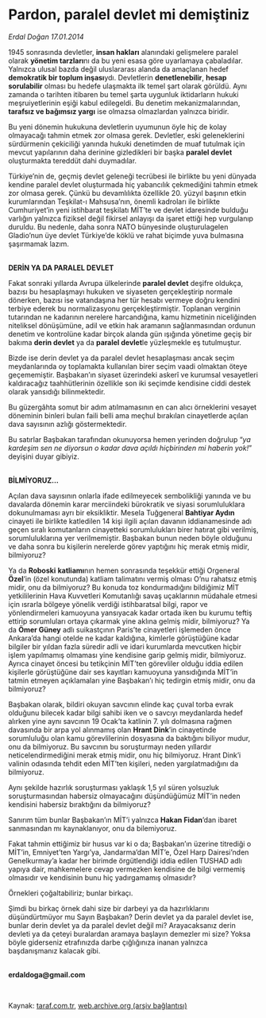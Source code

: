 # Pardon, paralel devlet mi demiştiniz

*Erdal Doğan 17.01.2014*

<div class="yazi"><p>1945 sonrasında devletler, <b>insan hakları</b> alanındaki gelişmelere paralel olarak <b>yönetim tarzları</b>nı da bu yeni esasa göre uyarlamaya çabaladılar. Yalnızca ulusal bazda değil uluslararası alanda da amaçlanan hedef <b>demokratik bir toplum inşası</b>ydı. Devletlerin <b>denetlenebilir</b>, <b>hesap sorulabilir</b> olması bu hedefe ulaşmakta ilk temel şart olarak görüldü. Aynı zamanda o tarihten itibaren bu temel şarta uygunluk iktidarların hukuki meşruiyetlerinin eşiği kabul edilegeldi. Bu denetim mekanizmalarından, <b>tarafsız ve bağımsız yargı</b> ise olmazsa olmazlardan yalnızca biridir.</p>
<p>Bu yeni dönemin hukukuna devletlerin uyumunun öyle hiç de kolay olmayacağı tahmin etmek zor olmasa gerek. Devletler, eski geleneklerini sürdürmenin çekiciliği yanında hukuki denetimden de muaf tutulmak için mevcut yapılarının daha derinine gizledikleri bir başka <b>paralel devlet</b> oluşturmakta tereddüt dahi duymadılar.</p>
<p>Türkiye’nin de, geçmiş devlet geleneği tecrübesi ile birlikte bu yeni dünyada kendine paralel devlet oluşturmada hiç yabancılık çekmediğini tahmin etmek zor olmasa gerek. Çünkü bu devamlılıkta özellikle 20. yüzyıl başının etkin kurumlarından Teşkilat-ı Mahsusa’nın, önemli kadroları ile birlikte Cumhuriyet’in yeni istihbarat teşkilatı MİT’te ve devlet idaresinde bulduğu varlığın yalnızca fiziksel değil fikirsel anlayışı da işaret ettiği hep vurgulanıp duruldu. Bu nedenle, daha sonra NATO bünyesinde oluşturulagelen Gladio’nun üye devlet Türkiye’de köklü ve rahat biçimde yuva bulmasına şaşırmamak lazım.</p>
<p><b><br/>DERİN YA DA PARALEL DEVLET</b></p>
<p>Fakat sonraki yıllarda Avrupa ülkelerinde <b>paralel devlet</b> deşifre oldukça, bazısı bu hesaplaşmayı hukuken ve siyaseten gerçekleştirip normale dönerken, bazısı ise vatandaşına her tür hesabı vermeye doğru kendini terbiye ederek bu normalizasyonu gerçekleştirmiştir. Toplanan verginin tutarından ne kadarının nerelere harcandığına, kamu hizmetinin niceliğinden niteliksel dönüşümüne, adil ve etkin hak aramanın sağlanmasından ordunun denetim ve kontrolüne kadar birçok alanda gün ışığında yönetime geçiş bir bakıma <b>derin devlet</b> ya da <b>paralel devlet</b>le yüzleşmekle eş tutulmuştur.</p>
<p>Bizde ise derin devlet ya da paralel devlet hesaplaşması ancak seçim meydanlarında oy toplamakta kullanılan birer seçim vaadi olmaktan öteye geçememiştir. Başbakan’ın siyaset üzerindeki askerî ve kurumsal vesayetleri kaldıracağız taahhütlerinin özellikle son iki seçimde kendisine ciddi destek olarak yansıdığı bilinmektedir.</p>
<p>Bu güzergâhta somut bir adım atılmamasının en can alıcı örneklerini vesayet döneminin binleri bulan faili belli ama meçhul bırakılan cinayetlerde açılan dava sayısının azlığı göstermektedir.</p>
<p>Bu satırlar Başbakan tarafından okunuyorsa hemen yerinden doğrulup “<i>ya kardeşim sen ne diyorsun o kadar dava açıldı hiçbirinden mi haberin yok!</i>”<i> </i>deyişini duyar gibiyiz.</p>
<p><b><br/>BİLMİYORUZ...</b></p>
<p>Açılan dava sayısının onlarla ifade edilmeyecek sembolikliği yanında ve bu davalarda dönemin karar merciindeki bürokratik ve siyasi sorumluluklara dokunulmaması ayrı bir eksikliktir. Mesela Tuğgeneral <b>Bahtiyar Aydın</b> cinayeti ile birlikte katledilen 14 kişi ilgili açılan davanın iddianamesinde adı geçen sıralı komutanların cinayetteki sorumlulukları birer hatırat gibi verilmiş, sorumluluklarına yer verilmemiştir. Başbakan bunun neden böyle olduğunu ve daha sonra bu kişilerin nerelerde görev yaptığını hiç merak etmiş midir, bilmiyoruz?</p>
<p>Ya da <b>Roboski</b> <b>katliamı</b>nın hemen sonrasında teşekkür ettiği Orgeneral <b>Özel</b>’in (özel konutunda) katliam talimatını vermiş olması O’nu rahatsız etmiş midir, onu da bilmiyoruz? Bu konuda toz kondurmadığını bildiğimiz MİT yetkililerinin Hava Kuvvetleri Komutanlığı savaş uçaklarının müdahale etmesi için ısrarla bölgeye yönelik verdiği istihbaratsal bilgi, rapor ve yönlendirmeleri kamuoyuna yansıyacak kadar ortada iken bu kurumu teftiş ettirip sorumluları ortaya çıkarmak yine aklına gelmiş midir, bilmiyoruz? Ya da <b>Ömer Güney</b> adlı suikastçının Paris’te cinayetleri işlemeden önce Ankara’da hangi otelde ne kadar kaldığına, kimlerle görüştüğüne kadar bilgiler bir yıldan fazla süredir adli ve idari kurumlarda mevcutken hiçbir işlem yapılmamış olmaması yine kendisine garip gelmiş midir, bilmiyoruz. Ayrıca cinayet öncesi bu tetikçinin MİT’ten görevliler olduğu iddia edilen kişilerle görüştüğüne dair ses kayıtları kamuoyuna yansıdığında MİT’in tatmin etmeyen açıklamaları yine Başbakan’ı hiç tedirgin etmiş midir, onu da bilmiyoruz?</p>
<p>Başbakan olarak, bildiri okuyan savcının elinde kaç çuval torba evrak olduğunu bilecek kadar bilgi sahibi iken ve o savcıyı meydanlarda hedef alırken yine aynı savcının 19 Ocak’ta katlinin 7. yılı dolmasına rağmen davasında bir arpa yol alınmamış olan <b>Hrant Dink</b>’in cinayetinde sorumluluğu olan kamu görevlilerinin dosyasına da baktığını biliyor mudur, onu da bilmiyoruz. Bu savcının bu soruşturmayı neden yıllardır neticelendirmediğini merak etmiş midir, onu hiç bilmiyoruz. Hrant Dink’i valinin odasında tehdit eden MİT’ten kişileri, neden yargılatmadığını da bilmiyoruz.</p>
<p>Aynı şekilde hazırlık soruşturması yaklaşık 1,5 yıl süren yolsuzluk soruşturmasından habersiz olmayacağını düşündüğümüz MİT’in neden kendisini habersiz bıraktığını da bilmiyoruz?</p>
<p>Sanırım tüm bunlar Başbakan’ın MİT’i yalnızca <b>Hakan Fidan</b>’dan ibaret sanmasından mı kaynaklanıyor, onu da bilemiyoruz.</p>
<p>Fakat tahmin ettiğimiz bir husus var ki o da; Başbakan’ın üzerine titrediği o MİT’in, Emniyet’ten Yargı’ya, Jandarma’dan MİT’e, Özel Harp Dairesi’nden Genelkurmay’a kadar her birimde örgütlendiği iddia edilen TUSHAD adlı yapıya dair, mahkemelere cevap vermezken kendisine de bilgi vermemiş olmasıdır ve kendisinin bunu hiç yadırgamamış olmasıdır?</p>
<p>Örnekleri çoğaltabiliriz; bunlar birkaçı.</p>
<p>Şimdi bu birkaç örnek dahi size bir darbeyi ya da hazırlıklarını düşündürtmüyor mu Sayın Başbakan? Derin devlet ya da paralel devlet ise, bunlar derin devlet ya da paralel devlet değil mi? Arayacaksanız derin devleti ya da çeteyi buralardan aramaya başlayın demezler mi size? Yoksa böyle giderseniz etrafınızda darbe çığlığınıza inanan yalnızca başdanışmanız kalacak gibi.</p><b>
<p><br/>erdaldoga@gmail.com</p>
<p></p></b> 
</div>

Kaynak: [taraf.com.tr](http://www.taraf.com.tr:80/erdal-dogan/makale-pardon-paralel-devlet-mi-demistiniz.htm), [web.archive.org (arşiv bağlantısı)](http://web.archive.org/web/20140120101224/http://www.taraf.com.tr:80/erdal-dogan/makale-pardon-paralel-devlet-mi-demistiniz.htm)
